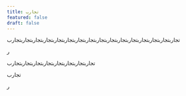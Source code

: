 ```yaml
---
title: تجارب
featured: false
draft: false
---
```

تجاربتجاربتجاربتجاربتجاربتجاربتجاربتجاربتجاربتجاربتجاربتجاربتجاربتجاربتجاربتجارب

ر

تجاربتجاربتجاربتجاربتجاربتجاربتجاربتجارب

تجارب

ر